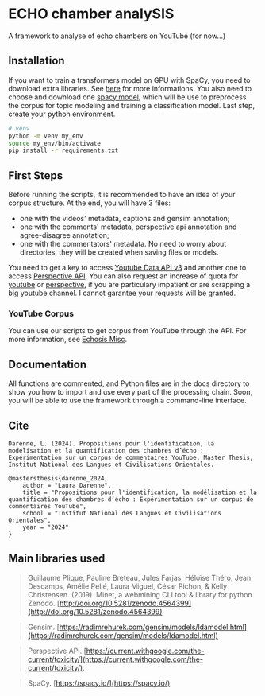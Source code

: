 # ECHO chamber analySIS

A framework to analyse of echo chambers on YouTube (for now...)

## Installation

If you want to train a transformers model on GPU with SpaCy, you need to download extra libraries. See [here](https://spacy.io/usage) for more informations. You also need to choose and download one [spacy model](https://spacy.io/models), which will be use to preprocess the corpus for topic modeling and training a classification model. Last step, create your python environment.

```bash
# venv
python -m venv my_env
source my_env/bin/activate
pip install -r requirements.txt
```

## First Steps

Before running the scripts, it is recommended to have an idea of your corpus structure. At the end, you will have 3 files: 
- one with the videos' metadata, captions and gensim annotation;
- one with the comments' metadata, perspective api annotation and agree-disagree annotation;
- one with the commentators' metadata.
No need to worry about directories, they will be created when saving files or models.

You need to get a key to access [Youtube Data API v3](https://developers.google.com/youtube/registering_an_application) and another one to access [Perspective API](https://developers.google.com/codelabs/setup-perspective-api#5). You can also request an increase of quota for [youtube](https://support.google.com/youtube/contact/yt_api_form) or [perspective](https://developers.perspectiveapi.com/s/request-quota-increase?language=en_US), if you are particulary impatient or are scrapping a big youtube channel. I cannot garantee your requests will be granted.

### YouTube Corpus

You can use our scripts to get corpus from YouTube through the API. For more information, see [Echosis Misc](https://github.com/Araule/echosis_misc/tree/main).

## Documentation

All functions are commented, and Python files are in the docs directory to show you how to import and use every part of the processing chain. Soon, you will be able to use the framework through a command-line interface.

## Cite

```
Darenne, L. (2024). Propositions pour l'identification, la modélisation et la quantification des chambres d’écho : Expérimentation sur un corpus de commentaires YouTube. Master Thesis, Institut National des Langues et Civilisations Orientales.
```

```
@mastersthesis{darenne_2024,
    author = "Laura Darenne",
    title = "Propositions pour l'identification, la modélisation et la quantification des chambres d’écho : Expérimentation sur un corpus de commentaires YouTube",
    school = "Institut National des Langues et Civilisations Orientales",
    year = "2024"
}
```

## Main libraries used

> Guillaume Plique, Pauline Breteau, Jules Farjas, Héloïse Théro, Jean Descamps, Amélie Pellé, Laura Miguel, César Pichon, & Kelly Christensen. (2019). Minet, a webmining CLI tool & library for python. Zenodo. [http://doi.org/10.5281/zenodo.4564399](http://doi.org/10.5281/zenodo.4564399)

> Gensim. [https://radimrehurek.com/gensim/models/ldamodel.html](https://radimrehurek.com/gensim/models/ldamodel.html)

> Perspective API. [https://current.withgoogle.com/the-current/toxicity/](https://current.withgoogle.com/the-current/toxicity/).

> SpaCy. [https://spacy.io/](https://spacy.io/)

